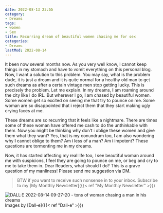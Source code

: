 ```yaml
---
date: 2022-08-13 23:55
category:
- Dreams
tags:
- women
- Sex
title: Recurring dream of beautiful women chasing me for sex
categories:
- Dreams
lastMod: 2022-08-14
---
```

It been now several months now. As you very well know, I cannot keep things in my stomach and have to vomit everything on this personal blog. Now, I want a solution to this problem. You may say, what is the problem dude, it is just a dream and it is quite normal for a healthy old man to get such dreams as after a certain vintage  men stop getting lucky. This is precisely the problem. Let me explain.
In my dreams, I am roaming around the city like I do IRL. But wherever I go, I am chased by beautiful women. Some women get so excited on seeing me that try to pounce on me. Some woman are so disappointed that i reject them that they start making ugly crying faces at me.

These dreams are so recurring that it feels like a nightmare. There are times some of these woman have offered me cash to do the unthinkable with them. Now you might be thinking why don't i oblige these women and give them what they want? Yes, that is my conundrum too, I am also wondering why I cannot oblige to them? Am i less of a man? Am i impotent? These questions are tormenting me in my dreams.

Now, it has started affecting my real life too, I see beautiful woman around me with suspicions, I feel they are going to pounce on me, or beg and cry to me to take them in. 
Dear Readers, what should I do? This is a grave question of my manliness! Please send me suggestion via DM.

> BTW if you want to receive such nonsense in to your inbox. Subscribe to my [My Monthly Newsletter]({{< ref "My Monthly Newsletter" >}})

![DALL·E 2022-08-14 09-27-20 - tons of woman chasing a man in his dreams](https://mataroa.blog/images/f4c6bffe.png) Images by [Dall-e]({{< ref "Dall-e" >}})
